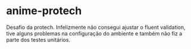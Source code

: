 # anime-protech
Desafio da protech. Infelizmente não consegui ajustar o fluent validation, tive alguns problemas na configuração do ambiente e também não fiz a parte dos testes unitários.
